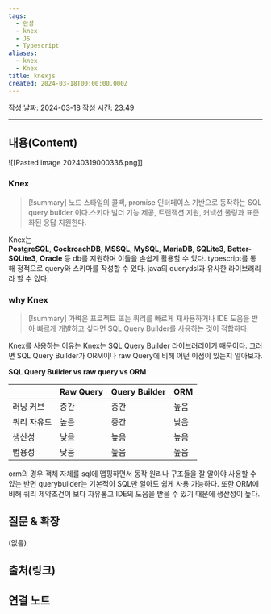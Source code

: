 ```yaml
---
tags:
  - 완성
  - knex
  - JS
  - Typescript
aliases:
  - knex
  - Knex
title: knexjs
created: 2024-03-18T00:00:00.000Z
---
```

작성 날짜: 2024-03-18
작성 시간: 23:49


----
## 내용(Content)
![[Pasted image 20240319000336.png]]

### Knex
>[!summary]
>노드 스타일의 콜백, promise 인터페이스 기반으로 동작하는 SQL query builder 이다.스키마 빌더 기능 제공, 트랜잭션 지원, 커넥션 풀링과 표준화된 응답 지원한다.

Knex는 **PostgreSQL**, **CockroachDB**, **MSSQL**, **MySQL**, **MariaDB**, **SQLite3**, **Better-SQLite3**, **Oracle** 등 db를 지원하며 이들을 손쉽게 활용할 수 있다. typescript를 통해 정적으로 query와 스키마를 작성할 수 있다. java의 querydsl과 유사한 라이브러리라 할 수 있다.


### why Knex
>[!summary]
가벼운 프로젝트 또는 쿼리를 빠르게 재사용하거나 IDE 도움을 받아 빠르게 개발하고 싶다면  SQL Query Builder를 사용하는 것이 적합하다.

Knex를 사용하는 이유는 Knex는 SQL Query Builder 라이브러리이기 때문이다. 그러면 SQL Query Builder가 ORM이나 raw Query에 비해 어떤 이점이 있는지 알아보자.

**SQL Query Builder vs raw query vs ORM**

|        | Raw Query | Query Builder | ORM |
| ------ | --------- | ------------- | --- |
| 러닝 커브  | 중간        | 중간            | 높음  |
| 쿼리 자유도 | 높음        | 중간            | 낮음  |
| 생산성    | 낮음        | 높음            | 높음  |
| 범용성    | 낮음        | 높음            | 높음  |

orm의 경우 객체 자체를 sql에 맵핑하면서 동작 원리나 구조들을 잘 알아야 사용할 수 있는 반면 querybuilder는 기본적이 SQL만 알아도 쉽게 사용 가능하다. 또한 ORM에 비해 쿼리 제약조건이 보다 자유롭고 IDE의 도움을 받을 수 있기 때문에 생산성이 높다.


## 질문 & 확장

(없음)

## 출처(링크)


## 연결 노트










